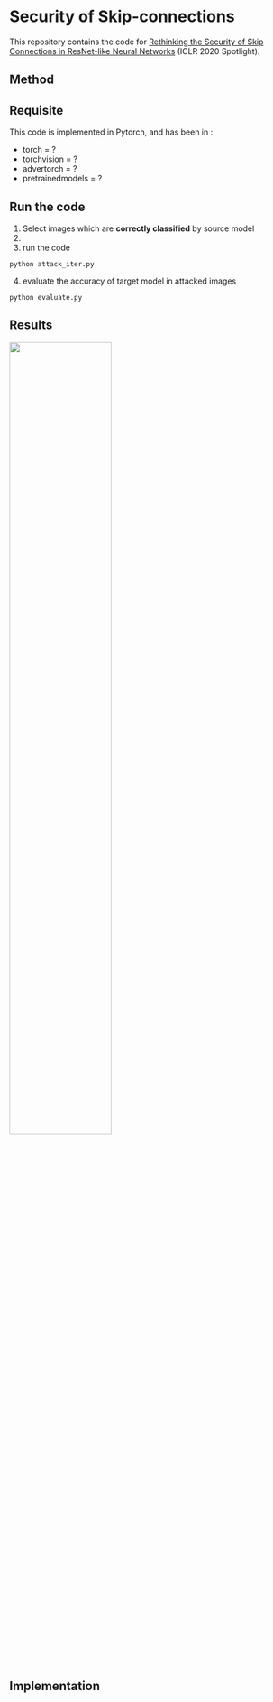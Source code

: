 # Security of Skip-connections
 
This repository contains the code for [Rethinking the Security of Skip Connections in ResNet-like Neural Networks](https://openreview.net/forum?id=BJlRs34Fvr) (ICLR 2020 Spotlight).


## Method

## Requisite

This code is implemented in Pytorch, and has been in :

- torch = ?
- torchvision = ?
- advertorch = ?
- pretrainedmodels = ?

## Run the code

1. Select images which are **correctly classified** by source model
2. 
3. run the code
```
python attack_iter.py
```
4. evaluate the accuracy of target model in attacked images
```
python evaluate.py
```

## Results

<img src="https://github.com/csdongxian/security-of-skip-connections/blob/master/figs/examples.jpg" width="60%" height="60%">

## Implementation

